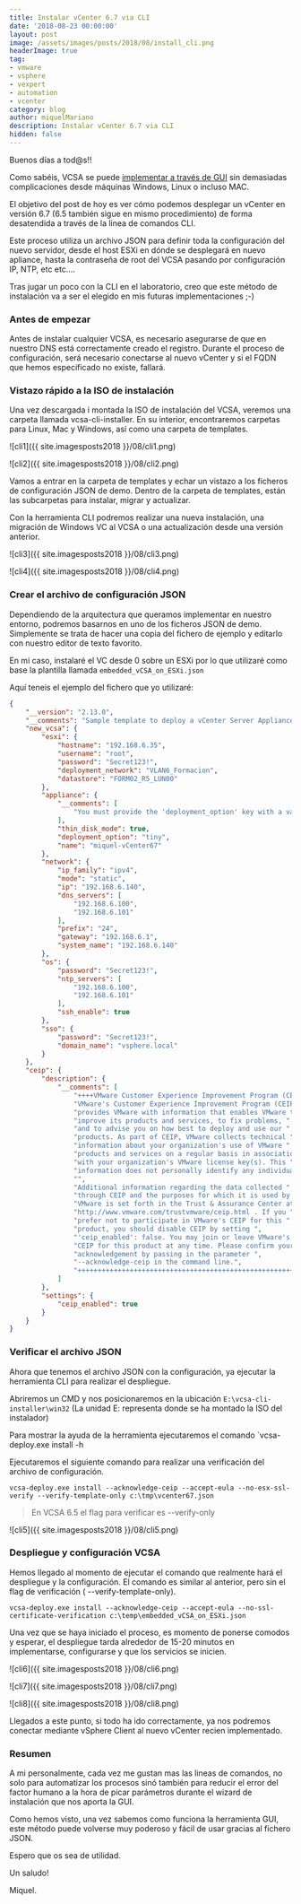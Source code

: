 ```yaml
---
title: Instalar vCenter 6.7 via CLI
date: '2018-08-23 00:00:00'
layout: post
image: /assets/images/posts/2018/08/install_cli.png
headerImage: true
tag:
- vmware
- vsphere
- vexpert
- automation
- vcenter
category: blog
author: miquelMariano
description: Instalar vCenter 6.7 via CLI
hidden: false
---
```


Buenos días a tod@s!!

Como sabéis, VCSA se puede [implementar a través de GUI](https://miquelmariano.github.io/2017/07/ncoratutorial-install-vcsa/) sin demasiadas complicaciones desde máquinas Windows, Linux o incluso MAC.

El objetivo del post de hoy es ver cómo podemos desplegar un vCenter en versión 6.7 (6.5 también sigue en mismo procedimiento) de forma desatendida a través de la linea de comandos CLI.

Este proceso utiliza un archivo JSON para definir toda la configuración del nuevo servidor, desde el host ESXi en dónde se desplegará en nuevo apliance, hasta la contraseña de root del VCSA pasando por configuración IP, NTP, etc etc....

Tras jugar un poco con la CLI en el laboratorio, creo que este método de instalación va a ser el elegido en mis futuras implementaciones ;-)

### Antes de empezar

Antes de instalar cualquier VCSA, es necesario asegurarse de que en nuestro DNS está correctamente creado el registro. Durante el proceso de configuración, será necesario conectarse al nuevo vCenter y si el FQDN que hemos especificado no existe, fallará.

### Vistazo rápido a la ISO de instalación

Una vez descargada i montada la ISO de instalación del VCSA, veremos una carpeta llamada vcsa-cli-installer. En su interior, encontraremos carpetas para Linux, Mac y Windows, así como una carpeta de templates.

![cli1]({{ site.imagesposts2018 }}/08/cli1.png)

![cli2]({{ site.imagesposts2018 }}/08/cli2.png)

Vamos a entrar en la carpeta de templates y echar un vistazo a los ficheros de configuración JSON de demo. Dentro de la carpeta de templates, están las subcarpetas para instalar, migrar y actualizar. 

Con la herramienta CLI podremos realizar una nueva instalación, una migración de Windows VC al VCSA o una actualización desde una versión anterior. 

![cli3]({{ site.imagesposts2018 }}/08/cli3.png)

![cli4]({{ site.imagesposts2018 }}/08/cli4.png)

### Crear el archivo de configuración JSON

Dependiendo de la arquitectura que queramos implementar en nuestro entorno, podremos basarnos en uno de los ficheros JSON de demo. Simplemente se trata de hacer una copia del fichero de ejemplo y editarlo con nuestro editor de texto favorito.

En mi caso, instalaré el VC desde 0 sobre un ESXi por lo que utilizaré como base la plantilla llamada `embedded_vCSA_on_ESXi.json` 

Aquí teneis el ejemplo del fichero que yo utilizaré:

```json
{
    "__version": "2.13.0",
    "__comments": "Sample template to deploy a vCenter Server Appliance with an embedded Platform Services Controller on an ESXi host.",
    "new_vcsa": {
        "esxi": {
            "hostname": "192.168.6.35",
            "username": "root",
            "password": "Secret123!",
            "deployment_network": "VLAN6_Formacion",
            "datastore": "FORM02_R5_LUN00"
        },
        "appliance": {
            "__comments": [
                "You must provide the 'deployment_option' key with a value, which will affect the VCSA's configuration parameters, such as the VCSA's number of vCPUs, the memory size, the storage size, and the maximum numbers of ESXi hosts and VMs which can be managed. For a list of acceptable values, run the supported deployment sizes help, i.e. vcsa-deploy --supported-deployment-sizes"
            ],
            "thin_disk_mode": true,
            "deployment_option": "tiny",
            "name": "miquel-vCenter67"
        },
        "network": {
            "ip_family": "ipv4",
            "mode": "static",
            "ip": "192.168.6.140",
            "dns_servers": [
                "192.168.6.100",
                "192.168.6.101"
            ],
            "prefix": "24",
            "gateway": "192.168.6.1",
            "system_name": "192.168.6.140"
        },
        "os": {
            "password": "Secret123!",
            "ntp_servers": [
                "192.168.6.100",
                "192.168.6.101"
            ],
            "ssh_enable": true
        },
        "sso": {
            "password": "Secret123!",
            "domain_name": "vsphere.local"
        }
    },
    "ceip": {
        "description": {
            "__comments": [
                "++++VMware Customer Experience Improvement Program (CEIP)++++",
                "VMware's Customer Experience Improvement Program (CEIP) ",
                "provides VMware with information that enables VMware to ",
                "improve its products and services, to fix problems, ",
                "and to advise you on how best to deploy and use our ",
                "products. As part of CEIP, VMware collects technical ",
                "information about your organization's use of VMware ",
                "products and services on a regular basis in association ",
                "with your organization's VMware license key(s). This ",
                "information does not personally identify any individual. ",
                "",
                "Additional information regarding the data collected ",
                "through CEIP and the purposes for which it is used by ",
                "VMware is set forth in the Trust & Assurance Center at ",
                "http://www.vmware.com/trustvmware/ceip.html . If you ",
                "prefer not to participate in VMware's CEIP for this ",
                "product, you should disable CEIP by setting ",
                "'ceip_enabled': false. You may join or leave VMware's ",
                "CEIP for this product at any time. Please confirm your ",
                "acknowledgement by passing in the parameter ",
                "--acknowledge-ceip in the command line.",
                "++++++++++++++++++++++++++++++++++++++++++++++++++++++++++++++"
            ]
        },
        "settings": {
            "ceip_enabled": true
        }
    }
}
```

### Verificar el archivo JSON

Ahora que tenemos el archivo JSON con la configuración, ya ejecutar la herramienta CLI para realizar el despliegue.

Abriremos un CMD y nos posicionaremos en la ubicación `E:\vcsa-cli-installer\win32` (La unidad E: representa donde se ha montado la ISO del instalador)

Para mostrar la ayuda de la herramienta ejecutaremos el comando `vcsa-deploy.exe install -h

Ejecutaremos el siguiente comando para realizar una verificación del archivo de configuración. 

`vcsa-deploy.exe install --acknowledge-ceip --accept-eula --no-esx-ssl-verify --verify-template-only c:\tmp\vcenter67.json`

> En VCSA 6.5 el flag para verificar es --verify-only

![cli5]({{ site.imagesposts2018 }}/08/cli5.png)

### Despliegue y configuración VCSA

Hemos llegado al momento de ejecutar el comando que realmente hará el despliegue y la configuración. El comando es similar al anterior, pero sin el flag de verificación ( --verify-template-only).

`vcsa-deploy.exe install --acknowledge-ceip --accept-eula --no-ssl-certificate-verification c:\temp\embedded_vCSA_on_ESXi.json`

Una vez que se haya iniciado el proceso, es momento de ponerse comodos y esperar, el despliegue tarda alrededor de 15-20 minutos en implementarse, configurarse y que los servicios se inicien.

![cli6]({{ site.imagesposts2018 }}/08/cli6.png)

![cli7]({{ site.imagesposts2018 }}/08/cli7.png)

![cli8]({{ site.imagesposts2018 }}/08/cli8.png)

Llegados a este punto, si todo ha ido correctamente, ya nos podremos conectar mediante vSphere Client al nuevo vCenter recien implementado.

### Resumen

A mi personalmente, cada vez me gustan mas las lineas de comandos, no solo para automatizar los procesos sinó también para reducir el error del factor humano a la hora de picar parámetros durante el wizard de instalación que nos aporta la GUI.

Como hemos visto, una vez sabemos como funciona la herramienta GUI, este método puede volverse muy poderoso y fácil de usar gracias al fichero JSON.

Espero que os sea de utilidad.

Un saludo!

Miquel.



